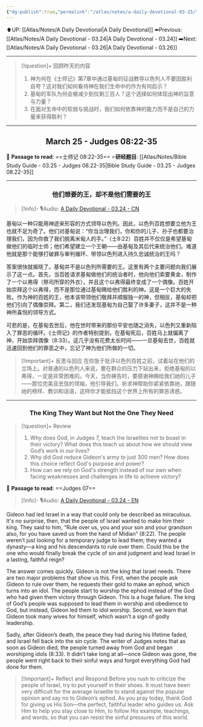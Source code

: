 ```yaml
---
{"dg-publish":true,"permalink":"/atlas/notes/a-daily-devotional-03-25/"}
---
```


 ⬆️UP: [[Atlas/Notes/A Daily Devotional\|A Daily Devotional]]
⬅️Previous: [[Atlas/Notes/A Daily Devotional - 03.24\|A Daily Devotional - 03.24]]
➡️Next: [[Atlas/Notes/A Daily Devotional - 03.26\|A Daily Devotional - 03.26]]

---

> [!question]+ 回顾昨天的内容
> 1. ⁠神为何在《士师记》第7章中通过基甸的征战教导以色列人不要因胜利自夸？这对我们如何看待神在我们生命中的作为有何启示？
> 2. 基甸的军队为何会被减少到仅剩三百人？这个选择如何体现出神的旨意与力量？
> 3. ⁠在面对生命中的软弱与挑战时，我们如何依靠神的能力而不是自己的力量来获得胜利？


---
## <center>March 25 -  Judges 08:22-35</center>

📖 **Passage to read**: ==士师记 08:22-35==
⭐**研经题目**: [[Atlas/Notes/Bible Study Guide - 03.25 - Judges 08.22-35\|Bible Study Guide - 03.25 - Judges 08.22-35]]

---
### <center>他们想要的王，却不是他们需要的王</center>

> [!info]- 🎙️Audio: [A Daily Devotional - 03.24 - CN]()

基甸以一种只能用神迹来形容的方式领导以色列。因此，以色列百姓想要立他为王也就不足为奇了。他们对基甸说：“你当治理我们，你和你的儿子、孙子也都要治理我们，因为你救了我们脱离米甸人的手。”（士8:22）百姓并不仅仅是希望基甸做他们的临时士师；他们希望建立一个王朝——由基甸及其后代来统治他们。难道他就是那个能够打破罪与审判循环、带领以色列进入持久忠诚统治的王吗？

答案很快就揭晓了。基甸并不是以色列所需要的王。这里有两个主要问题向我们展示了这一点。首先，当百姓请求基甸做他们的统治者时，他向他们索要黄金，制作了一个以弗得（祭司所穿的外衣），并且这个以弗得最终变成了一个偶像。百姓开始崇拜这个以弗得，而不是那位通过基甸赐给他们胜利的神。这是一个巨大的失败。作为神的百姓的王，他本该带领他们敬拜并顺服独一的神，但相反，基甸却把他们引向了偶像崇拜。第二，我们还发现基甸为自己娶了许多妻子，这并不是一种神所喜悦的领导方式。

可悲的是，在基甸去世后，他在世时带来的那份平安也随之消失，以色列又重新陷入了罪恶的循环。《士师记》的作者特别提到，在基甸死后，百姓马上就偏离了神，开始崇拜偶像（8:33）。这几乎没有花费太长时间——一旦基甸去世，百姓就迅速回到他们的罪恶之中，忘记了神为他们所做的一切。

> [!important]+ 反思与回应
在你急于批评以色列百姓之前，试着站在他们的立场上。对普通的以色列人来说，要在群众的压力下站出来，拒绝基甸的以弗得，一定是非常困难的。今天，当你祷告时，要感谢神赐给我们祂的儿子——那位完美且忠信的领袖，他引导我们。祈求神帮助你紧紧依靠祂，跟随祂的榜样、教训和话语，这样你才能抵挡这个世界上所有的罪恶诱惑。



---
### <center>The King They Want but Not the One They Need</center>

> [!question]+ Review
> 1. ⁠Why does God, in Judges 7, teach the Israelites not to boast in their victory? What does this teach us about how we should view God’s work in our lives?
> 2. ⁠Why did God reduce Gideon's army to just 300 men? How does this choice reflect God's purpose and power?
> 3. How can we rely on God's strength instead of our own when facing weaknesses and challenges in life to achieve victory?

📖 **Passage to read**: ==Judges 07==

> [!info]- 🎙️Audio: [A Daily Devotional - 03.24 - EN]()  

Gideon had led Israel in a way that could only be described as miraculous. It's no surprise, then, that the people of Israel wanted to make him their king. They said to him, “Rule over us, you and your son and your grandson also, for you have saved us from the hand of Midian” (8:22). The people weren’t just looking for a temporary judge to lead them; they wanted a dynasty—a king and his descendants to rule over them. Could this be the one who would finally break the cycle of sin and judgment and lead Israel in a lasting, faithful reign?

The answer comes quickly. Gideon is not the king that Israel needs. There are two major problems that show us this. First, when the people ask Gideon to rule over them, he requests their gold to make an ephod, which turns into an idol. The people start to worship the ephod instead of the God who had given them victory through Gideon. This is a huge failure. The king of God’s people was supposed to lead them in worship and obedience to God, but instead, Gideon led them to idol worship. Second, we learn that Gideon took many wives for himself, which wasn’t a sign of godly leadership.

Sadly, after Gideon’s death, the peace they had during his lifetime faded, and Israel fell back into the sin cycle. The writer of Judges notes that as soon as Gideon died, the people turned away from God and began worshiping idols (8:33). It didn’t take long at all—once Gideon was gone, the people went right back to their sinful ways and forgot everything God had done for them.

> [!important]+ Reflect and Respond
Before you rush to criticize the people of Israel, try to put yourself in their shoes. It must have been very difficult for the average Israelite to stand against the popular opinion and say no to Gideon’s ephod. As you pray today, thank God for giving us His Son—the perfect, faithful leader who guides us. Ask Him to help you stay close to Him, to follow His example, teachings, and words, so that you can resist the sinful pressures of this world.





































